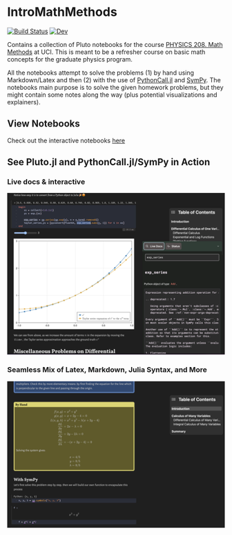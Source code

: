 # IntroMathMethods

[![Build Status](https://github.com/Dale-Black/IntroMathMethods.jl/actions/workflows/CI.yml/badge.svg?branch=main)](https://github.com/Dale-Black/IntroMathMethods.jl/actions/workflows/CI.yml?query=branch%3Amain)
[![Dev](https://img.shields.io/badge/docs-dev-blue.svg)]([https://glassnotebook.io/repo/31](https://glassnotebook.io/r/jr1ZfgSBIXqmm-ae1dwXf))

Contains a collection of Pluto notebooks for the course [PHYSICS 208. Math Methods](https://catalogue.uci.edu/allcourses/physics/) at UCI. This is meant to be a refresher course on basic math concepts for the graduate physics program.

All the notebooks attempt to solve the problems (1) by hand using Markdown/Latex and then (2) with the use of [PythonCall.jl](https://github.com/cjdoris/PythonCall.jl) and [SymPy](https://www.sympy.org/en/index.html). The notebooks main purpose is to solve the given homework problems, but they might contain some notes along the way (plus potential visualizations and explainers).

## View Notebooks
Check out the interactive notebooks [here](https://glassnotebook.io/r/jr1ZfgSBIXqmm-ae1dwXf)

## See Pluto.jl and PythonCall.jl/SymPy in Action
### Live docs & interactive
![Pluto PythonCall SymPy](imgs/pluto_pythoncall_sympy_dark.png)

### Seamless Mix of Latex, Markdown, Julia Syntax, and More
![Latex Markdown Etc](imgs/latex_syntax_dark.png)
